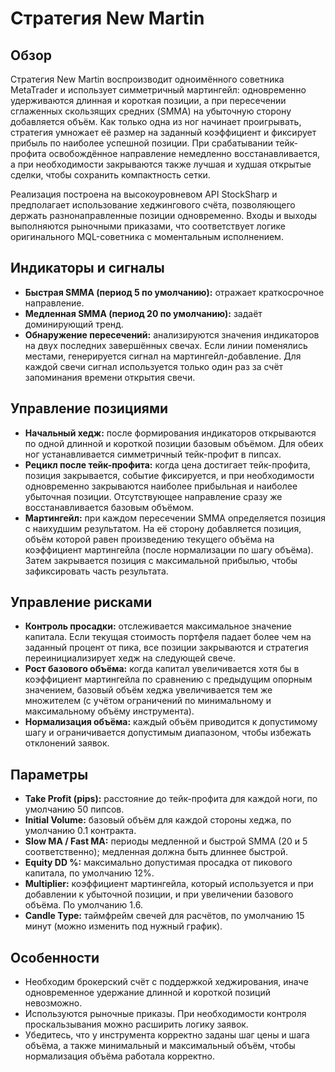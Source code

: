 # Стратегия New Martin

## Обзор
Стратегия New Martin воспроизводит одноимённого советника MetaTrader и использует симметричный мартингейл: одновременно удерживаются длинная и короткая позиции, а при пересечении сглаженных скользящих средних (SMMA) на убыточную сторону добавляется объём. Как только одна из ног начинает проигрывать, стратегия умножает её размер на заданный коэффициент и фиксирует прибыль по наиболее успешной позиции. При срабатывании тейк-профита освобождённое направление немедленно восстанавливается, а при необходимости закрываются также лучшая и худшая открытые сделки, чтобы сохранить компактность сетки.

Реализация построена на высокоуровневом API StockSharp и предполагает использование хеджингового счёта, позволяющего держать разнонаправленные позиции одновременно. Входы и выходы выполняются рыночными приказами, что соответствует логике оригинального MQL-советника с моментальным исполнением.

## Индикаторы и сигналы
- **Быстрая SMMA (период 5 по умолчанию):** отражает краткосрочное направление.
- **Медленная SMMA (период 20 по умолчанию):** задаёт доминирующий тренд.
- **Обнаружение пересечений:** анализируются значения индикаторов на двух последних завершённых свечах. Если линии поменялись местами, генерируется сигнал на мартингейл-добавление. Для каждой свечи сигнал используется только один раз за счёт запоминания времени открытия свечи.

## Управление позициями
- **Начальный хедж:** после формирования индикаторов открываются по одной длинной и короткой позиции базовым объёмом. Для обеих ног устанавливается симметричный тейк-профит в пипсах.
- **Рецикл после тейк-профита:** когда цена достигает тейк-профита, позиция закрывается, событие фиксируется, и при необходимости одновременно закрываются наиболее прибыльная и наиболее убыточная позиции. Отсутствующее направление сразу же восстанавливается базовым объёмом.
- **Мартингейл:** при каждом пересечении SMMA определяется позиция с наихудшим результатом. На её сторону добавляется позиция, объём которой равен произведению текущего объёма на коэффициент мартингейла (после нормализации по шагу объёма). Затем закрывается позиция с максимальной прибылью, чтобы зафиксировать часть результата.

## Управление рисками
- **Контроль просадки:** отслеживается максимальное значение капитала. Если текущая стоимость портфеля падает более чем на заданный процент от пика, все позиции закрываются и стратегия переинициализирует хедж на следующей свече.
- **Рост базового объёма:** когда капитал увеличивается хотя бы в коэффициент мартингейла по сравнению с предыдущим опорным значением, базовый объём хеджа увеличивается тем же множителем (с учётом ограничений по минимальному и максимальному объёму инструмента).
- **Нормализация объёма:** каждый объём приводится к допустимому шагу и ограничивается допустимым диапазоном, чтобы избежать отклонений заявок.

## Параметры
- **Take Profit (pips):** расстояние до тейк-профита для каждой ноги, по умолчанию 50 пипсов.
- **Initial Volume:** базовый объём для каждой стороны хеджа, по умолчанию 0.1 контракта.
- **Slow MA / Fast MA:** периоды медленной и быстрой SMMA (20 и 5 соответственно); медленная должна быть длиннее быстрой.
- **Equity DD %:** максимально допустимая просадка от пикового капитала, по умолчанию 12%.
- **Multiplier:** коэффициент мартингейла, который используется и при добавлении к убыточной позиции, и при увеличении базового объёма. По умолчанию 1.6.
- **Candle Type:** таймфрейм свечей для расчётов, по умолчанию 15 минут (можно изменить под нужный график).

## Особенности
- Необходим брокерский счёт с поддержкой хеджирования, иначе одновременное удержание длинной и короткой позиций невозможно.
- Используются рыночные приказы. При необходимости контроля проскальзывания можно расширить логику заявок.
- Убедитесь, что у инструмента корректно заданы шаг цены и шага объёма, а также минимальный и максимальный объём, чтобы нормализация объёма работала корректно.
